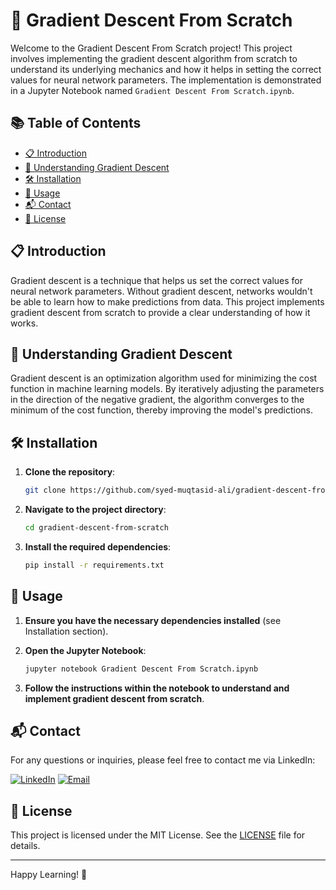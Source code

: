 # 🚀 Gradient Descent From Scratch

Welcome to the Gradient Descent From Scratch project! This project involves implementing the gradient descent algorithm from scratch to understand its underlying mechanics and how it helps in setting the correct values for neural network parameters. The implementation is demonstrated in a Jupyter Notebook named `Gradient Descent From Scratch.ipynb`.

## 📚 Table of Contents
- [📋 Introduction](#introduction)
- [🧠 Understanding Gradient Descent](#understanding-gradient-descent)
- [🛠️ Installation](#installation)
- [🚀 Usage](#usage)
- [📬 Contact](#contact)
- [📜 License](#license)

## 📋 Introduction
Gradient descent is a technique that helps us set the correct values for neural network parameters. Without gradient descent, networks wouldn't be able to learn how to make predictions from data. This project implements gradient descent from scratch to provide a clear understanding of how it works.

## 🧠 Understanding Gradient Descent
Gradient descent is an optimization algorithm used for minimizing the cost function in machine learning models. By iteratively adjusting the parameters in the direction of the negative gradient, the algorithm converges to the minimum of the cost function, thereby improving the model's predictions.

## 🛠️ Installation

1. **Clone the repository**:
    ```sh
    git clone https://github.com/syed-muqtasid-ali/gradient-descent-from-scratch.git
    ```

2. **Navigate to the project directory**:
    ```sh
    cd gradient-descent-from-scratch
    ```

3. **Install the required dependencies**:
    ```sh
    pip install -r requirements.txt
    ```

## 🚀 Usage

1. **Ensure you have the necessary dependencies installed** (see Installation section).

2. **Open the Jupyter Notebook**:
    ```sh
    jupyter notebook Gradient Descent From Scratch.ipynb
    ```

3. **Follow the instructions within the notebook to understand and implement gradient descent from scratch**.

## 📬 Contact
For any questions or inquiries, please feel free to contact me via LinkedIn:

[![LinkedIn](https://img.shields.io/badge/LinkedIn-0077B5?style=flat-square&logo=linkedin&logoColor=white)](https://www.linkedin.com/in/syed-muqtasid-ali-91a0a623a/)
[![Email](https://img.shields.io/badge/Email-D14836?style=flat-square&logo=gmail&logoColor=white)](mailto:muqtasid5266@gmail.com)


## 📜 License
This project is licensed under the MIT License. See the [LICENSE](LICENSE) file for details.

---

Happy Learning! 🎉
